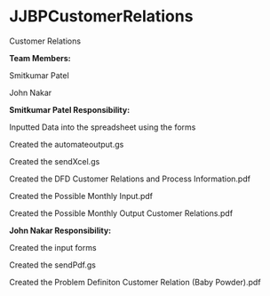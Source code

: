 # JJBPCustomerRelations
Customer Relations

<b>Team Members: </b>

Smitkumar Patel

John Nakar

<b>Smitkumar Patel Responsibility:</b>

Inputted Data into the spreadsheet using the forms

Created the automateoutput.gs

Created the sendXcel.gs

Created the DFD Customer Relations and Process Information.pdf

Created the Possible Monthly Input.pdf

Created the Possible Monthly Output Customer Relations.pdf


<b>John Nakar Responsibility:</b>

Created the input forms 

Created the sendPdf.gs

Created the Problem Definiton Customer Relation (Baby Powder).pdf
